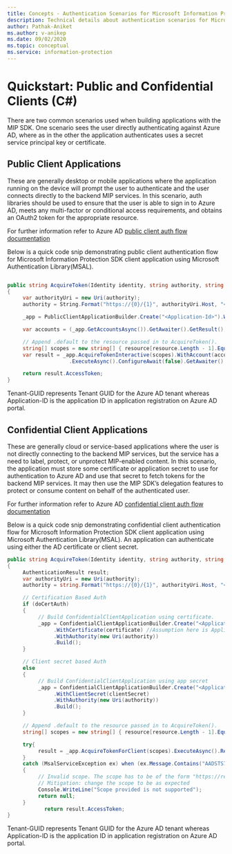 ```yaml
---
title: Concepts - Authentication Scenarios for Microsoft Information Protection (MIP) SDK C# clients
description: Technical details about authentication scenarios for Microsoft Information Protection SDK C# client applications.
author: Pathak-Aniket
ms.author: v-anikep
ms.date: 09/02/2020
ms.topic: conceptual
ms.service: information-protection
---
```


# Quickstart: Public and Confidential Clients (C#)

There are two common scenarios used when building applications with the MIP SDK. One scenario sees the user directly authenticating against Azure AD, where as in the other the application authenticates uses a secret service principal key or certificate.

## Public Client Applications

These are generally desktop or mobile applications where the application running on the device will prompt the user to authenticate and the user connects directly to the backend MIP services. In this scenario, auth libraries should be used to ensure that the user is able to sign in to Azure AD, meets any multi-factor or conditional access requirements, and obtains an OAuth2 token for the appropriate resource.

For further information refer to Azure AD [public client auth flow documentation](https://docs.microsoft.com/azure/active-directory/develop/msal-net-initializing-client-applications#initializing-a-public-client-application-from-configuration-options)

Below is a quick code snip demonstrating public client authentication flow for Microsoft Information Protection SDK client application using Microsoft Authentication Library(MSAL).

```csharp

public string AcquireToken(Identity identity, string authority, string resource, string claims)
{
     var authorityUri = new Uri(authority);
     authority = String.Format("https://{0}/{1}", authorityUri.Host, "<Tenant-GUID>");

     _app = PublicClientApplicationBuilder.Create("<Application-Id>").WithAuthority(authority).WithDefaultRedirectUri().Build();

     var accounts = (_app.GetAccountsAsync()).GetAwaiter().GetResult();

     // Append .default to the resource passed in to AcquireToken().
     string[] scopes = new string[] { resource[resource.Length - 1].Equals('/') ? $"{resource}.default" : $"{resource}/.default" };
     var result = _app.AcquireTokenInteractive(scopes).WithAccount(accounts.FirstOrDefault()).WithPrompt(Prompt.SelectAccount)
                    .ExecuteAsync().ConfigureAwait(false).GetAwaiter().GetResult();

     return result.AccessToken;
}
```

Tenant-GUID represents Tenant GUID for the Azure AD tenant whereas Application-ID is the application ID in application registration on Azure AD portal.

## Confidential Client Applications

These are generally cloud or service-based applications where the user is not directly connecting to the backend MIP services, but the service has a need to label, protect, or unprotect MIP-enabled content. In this scenario, the application must store some certificate or application secret to use for authentication to Azure AD and use that secret to fetch tokens for the backend MIP services. It may then use the MIP SDK’s delegation features to protect or consume content on behalf of the authenticated user.

For further information refer to Azure AD [confidential client auth flow documentation](https://docs.microsoft.com/azure/active-directory/develop/msal-net-initializing-client-applications#initializing-a-confidential-client-application-from-code)

Below is a quick code snip demonstrating confidential client authentication flow for Microsoft Information Protection SDK client application using Microsoft Authentication Library(MSAL). An application can authenticate using either the AD certificate or client secret.

```csharp
public string AcquireToken(Identity identity, string authority, string resource, string claim)
{
     AuthenticationResult result;
     var authorityUri = new Uri(authority);
     authority = string.Format("https://{0}/{1}", authorityUri.Host, "<Tenant-GUID>");

     // Certification Based Auth
     if (doCertAuth)
     {
          // Build ConfidentialClientApplication using certificate.
          _app = ConfidentialClientApplicationBuilder.Create("<Application-Id>")
               .WithCertificate(certificate) //Assumption here is Application passes a certificate created using certificate thumbprint
               .WithAuthority(new Uri(authority))
               .Build();
     }

     // Client secret based Auth
     else
     {
          // Build ConfidentialClientApplication using app secret
          _app = ConfidentialClientApplicationBuilder.Create("<Application-Id>")
               .WithClientSecret(clientSecret)
               .WithAuthority(new Uri(authority))
               .Build();
     }

     // Append .default to the resource passed in to AcquireToken().
     string[] scopes = new string[] { resource[resource.Length - 1].Equals('/') ? $"{resource}.default" : $"{resource}/.default" };

     try{
          result = _app.AcquireTokenForClient(scopes).ExecuteAsync().Result;
     }
     catch (MsalServiceException ex) when (ex.Message.Contains("AADSTS70011"))
     {
          // Invalid scope. The scope has to be of the form "https://resourceurl/.default"
          // Mitigation: change the scope to be as expected
          Console.WriteLine("Scope provided is not supported");
          return null;
     }
            return result.AccessToken;
}

```

Tenant-GUID represents Tenant GUID for the Azure AD tenant whereas Application-ID is the application ID in application registration on Azure AD portal.

